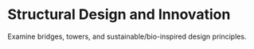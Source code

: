 # Structural Design and Innovation

Examine bridges, towers, and sustainable/bio-inspired design principles.
